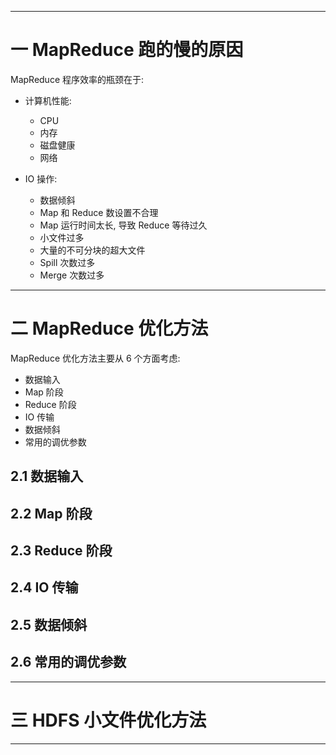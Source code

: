 


---

# 一 MapReduce 跑的慢的原因

MapReduce 程序效率的瓶颈在于:

- 计算机性能:
  - CPU
  - 内存
  - 磁盘健康
  - 网络

- IO 操作: 
  - 数据倾斜
  - Map 和 Reduce 数设置不合理
  - Map 运行时间太长, 导致 Reduce 等待过久
  - 小文件过多
  - 大量的不可分块的超大文件
  - Spill 次数过多
  - Merge 次数过多

---

# 二 MapReduce 优化方法

MapReduce 优化方法主要从 6 个方面考虑:
- 数据输入
- Map 阶段
- Reduce 阶段
- IO 传输
- 数据倾斜
- 常用的调优参数

## 2.1 数据输入



## 2.2 Map 阶段



## 2.3 Reduce 阶段



## 2.4 IO 传输



## 2.5 数据倾斜



## 2.6 常用的调优参数



---

# 三 HDFS 小文件优化方法

---
